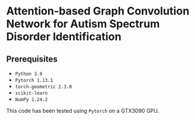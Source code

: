 # Attention-based Graph Convolution Network for Autism Spectrum Disorder Identification

## Prerequisites
- `Python 3.9`
- `Pytorch 1.13.1`
- `torch-geometric 2.3.0`
- `scikit-learn`
- `NumPy 1.24.2`

This code has been tested using `Pytorch` on a GTX3090 GPU.
